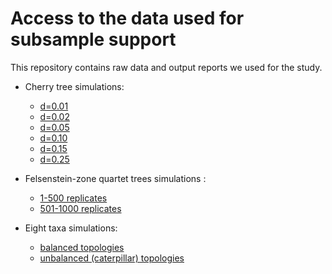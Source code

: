 # Access to the data used for subsample support

This repository contains raw data and output reports we used for the study.

* Cherry tree simulations:
    - [d=0.01]()
    - [d=0.02]()
    - [d=0.05]()
    - [d=0.10]()
    - [d=0.15]()
    - [d=0.25]()
    
* Felsenstein-zone quartet trees simulations :
    - [1-500 replicates]()
    - [501-1000 replicates]()
    

* Eight taxa simulations:
    - [balanced topologies]()
    - [unbalanced (caterpillar) topologies]()
    
